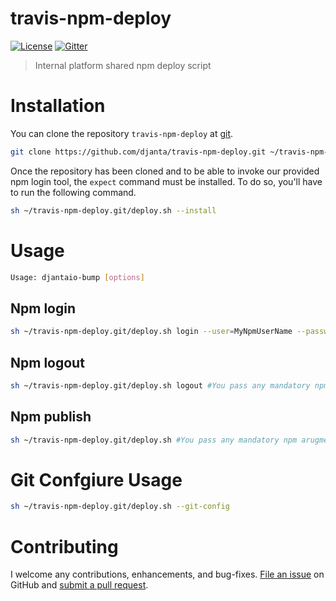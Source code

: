 # travis-npm-deploy

[![License](https://img.shields.io/npm/l/travis-npm-deploy.svg)](LICENSE)
[![Gitter](https://img.shields.io/gitter/room/nwjs/nw.js.svg?style=flat-square)](https://gitter.im/djantajs/tools?utm_source=share-link&utm_medium=link&utm_campaign=share-link)

> Internal platform shared npm deploy script

# Installation
You can clone the repository `travis-npm-deploy` at [git](https://github.com/djanta/travis-npm-deploy.git).

```bash
git clone https://github.com/djanta/travis-npm-deploy.git ~/travis-npm-deploy
```

Once the repository has been cloned and to be able to invoke our provided npm login tool, the `expect` command must be installed. 
To do so, you'll have to run the following command.  

```bash
sh ~/travis-npm-deploy.git/deploy.sh --install
```

# Usage

```bash
Usage: djantaio-bump [options]
```

## Npm login

```bash
sh ~/travis-npm-deploy.git/deploy.sh login --user=MyNpmUserName --password=MyNpmUserPassord --email=MyNpmUserEmail
```

## Npm logout

```bash
sh ~/travis-npm-deploy.git/deploy.sh logout #You pass any mandatory npm arugment here
```

## Npm publish
```bash
sh ~/travis-npm-deploy.git/deploy.sh #You pass any mandatory npm arugment here
```

# Git Confgiure Usage

```bash
sh ~/travis-npm-deploy.git/deploy.sh --git-config
```

# Contributing
I welcome any contributions, enhancements, and bug-fixes.  [File an issue](https://github.com/djanta/travis-npm-deploy/issues) on GitHub and [submit a pull request](https://github.com/djantaio/travis-npm-deploy/pulls).
